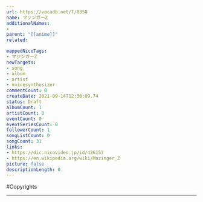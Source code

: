 ```yaml
---
url: https://vocadb.net/T/8358
name: マジンガーZ
additionalNames: 
- 
parent: "[[anime]]"
related:

mappedNicoTags:
- マジンガーZ
newTargets:
- song
- album
- artist
- voicesynthesizer
commentCount: 0
createDate: 2021-09-14T12:30:09.74
status: Draft
albumCount: 1
artistCount: 0
eventCount: 0
eventSeriesCount: 0
followerCount: 1
songListCount: 0
songCount: 31
links: 
- https://dic.nicovideo.jp/id/426157
- https://en.wikipedia.org/wiki/Mazinger_Z
picture: false
descriptionLength: 0
---
```


#Copyrights



---

